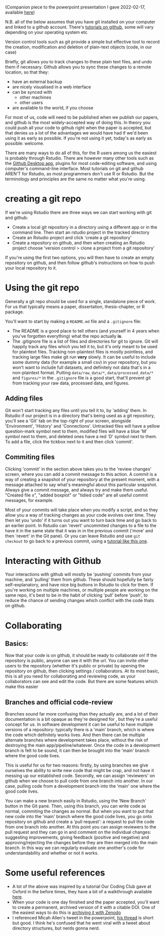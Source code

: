 (Companion piece to the powerpoint presentation I gave 2022-02-17, available [here](https://www.dropbox.com/sh/sbr83egmoxbelmi/AAB5dfkFYxer2-FtPW14EKXVa?dl=0))

N.B. all of the below assumes that you have git installed on your computer and linked to a github account. There's [tutorials on github](https://docs.github.com/en/get-started/quickstart/hello-world), some will vary depending on your operating system etc 


Version control tools such as git provide a simple but effective tool to record the creation, modification and deletion of plain-text objects (code, in our case)

Briefly, git allows you to track changes to these plain text files, and undo them if necessary. Github allows you to sync these changes to a remote location, so that they:
- have an external backup
- are nicely visualised in a web interface
- can be synced with
	- other machines
	- other users
- are available to the world, if you choose

For most of us, code will need to be published when we publish our papers, and github is the most widely-accepted way of doing this. In theory you could push all your code to github right when the paper is accepted, but that denies us a lot of the advantages we would have had if we'd been using it as early as possible. If you're not using it yet, today's as early as possible: welcome.

There are many ways to do all of this, for the R users among us the easiest is probably through Rstudio. There are however many other tools such as the [Github Desktop app](https://desktop.github.com), plugins for most code-editing software, and using computer's command-line interface. Most tutorials on git and github AREN'T for Rstudio, as most programmers don't use R or Rstudio. But the terminology and principles are the same no matter what you're using.

# creating a git repo

If we're using Rstudio there are three ways we can start working with git and github:
- Create a local git repository in a directory using a different app or in the command line. Then start an rstudio project in the tracked directory
- Create an Rstudio project and click 'create a git repository'
- Create a repository on github, and then when creating an Rstudio project choose 'version control > clone a project from a git repository'

If you're using the first two options, you will then have to create an empty repository on github, and then follow github's instructions on how to push your local repository to it.

# Using the git repo

Generally a git repo should be used for a single, standalone piece of work. For us that typically means a paper, dissertation, thesis-chapter, or R package.

You'll want to start by making a `README.md` file and a `.gitignore` file: 
- The README is a good place to tell others (and yourself in 4 years when you've forgotten everything) what the repo actually **is**. 
- The .gitignore file is a list of files and directories for git to ignore. Git will happily track any files which you tell it to, but it's only meant to be used for plaintext files. Tracking non-plaintext files is mostly pointless, and tracking large files make git run **very** slowly. It can be useful to include some dummy data (for example a small csv) in your repository, but you won't want to include full datasets, and definitely not data that's in a non-plaintext format. Putting `data/raw_data/*`, `data/processed_data/*` and `figures/*` in the `.gitignore` file is a good start, that'll prevent git from tracking your raw data, processed data, and figures.

## Adding files
Git won't start tracking any files until you tell it to, by 'adding' them. In Rstudio if our project is in a directory that's being used as a git repository, you'll see a 'Git' tab on the top-right of your screen, alongside 'Environment', 'History' and 'Connections'. Untracked files will have a yellow question-mark symbol next to them, modified files will have a blue 'M' symbol next to them, and deleted ones have a red 'D' symbol next to them. To add a file, click the tickbox next to it and then click 'commit'. 

## Commiting files
Clicking 'commit' in the section above takes you to the 'review changes' screen, where you can add a commit message to this action. A commit is a way of creating a snapshot of your repository at the present moment, with a message attached to say what's meaningful about this particular snapshot. Always give a commit message, and always try and make them useful. "Created file x", "added boxplot" or "tidied code" are all useful commit messages, for example. 

Most of your commits will take place when you modify a script, and so they allow you a way of tracking changes as your code evolves over time. They then let you 'undo' if it turns out you want to turn back time and go back to an earlier point. In Rstudio can 'revert' uncommited changes to a file to the have it in the same state that it was in in the previous commit ('more' and then 'revert' in the Git pane). Or you can leave Rstudio and use `git checkout` to go back to a previous commit, using a [tutorial like this one](https://medium.com/swlh/using-git-how-to-go-back-to-a-previous-commit-8579ccc8180f).

# Interacting with Github

Your interactions with github will mostly be 'pushing' commits from your machine, and 'pulling' them from github. These should hopefully be fairly self-explanatory, and have nice big buttons in Rstudio to click for them. If you're working on multiple machines, or multiple people are working on the same repo, it's best to be in the habit of clicking 'pull' before 'push', to reduce the chance of sending changes which conflict with the code thats on github.

# Collaborating

## Basics:
Now that your code is on github, it should be ready to collaborate on! If the repository is public, anyone can see it with the url. You can invite other users to the repository (whether it's public or private) by opening the repository on github, then clicking settings / collaborators. At its most basic, this is all you need for collaborating and reviewing code, as your collaborators can see and edit the code. But there are some features which make this easier

## Branches and official code-review
Branches sound far more confusing than they actually are, and a lot of their documentation is a bit opaque as they're designed for , but they're a useful concept for us. In software development it can be useful to have multiple versions of a repository: typically there is a 'main' branch, which is where the code which definitely works lives. And then there can be multiple alternate branches where development takes place, without the risk of destroying the main app/pipeline/whatever. Once the code in a development branch is felt to be sound, it can then be brought into the 'main' branch where the good code lives.

This is useful for us for two reasons: firstly, by using branches we give ourselves the ability to write new code that might be crap, and not have it messing up our established code. Secondly, we can assign 'reviewers' on github when we choose to pull code from one branch into another. In our case, pulling code from a development branch into the 'main' one where the good code lives.

You can make a new branch easily in Rstudio, using the 'New Branch' button in the Git pane. Then, using this branch, you can write code as normal, commiting the changes as normal. But when you want to put that new code into the 'main' branch where the good code lives, you go onto repository on github and create a 'pull request': a request to pull the code from one branch into another. At this point you can assign reviewers to the pull request and they can go in and comment on the individual changes: suggesting improvements, giving feedback (positive and negative) and approving/rejecting the changes before they are then merged into the main branch. In this way we can regularly evaluate one another's code for understandability and whether or not it works. 






# Some useful references
- A lot of the above was inspired by a tutorial Our Coding Club gave at Oxford in the before times, they have a bit of a walkthrough available [here](https://ourcodingclub.github.io/tutorials/git/index.html).
- When your code is one day finished and the paper accepted, you'll want to create a permanent, archived version of it with a citable DOI. One of the easiest ways to do this is [archiving it with Zenodo](https://docs.github.com/en/repositories/archiving-a-github-repository/referencing-and-citing-content)
- I referenced Micah Allen's tweet in the powerpoint, [his thread](https://twitter.com/micahgallen/status/1001362580710088704?s=20&t=kAMXkPqePQGI3RoI_qL1dA) is short but good. I think he's confused that he went viral with a tweet about directory structures, but nerds gonna nerd.
